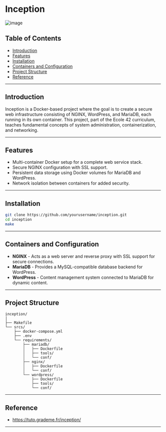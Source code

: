 # Inception
![image](https://github.com/user-attachments/assets/c7a1a6ac-ae6f-4dab-a306-0ae480f70b10)

## Table of Contents

- [Introduction](#introduction)
- [Features](#features)
- [Installation](#installation)
- [Containers and Configuration](#containers-and-configuration)
- [Project Structure](#project-structure)
- [Reference](#reference)

---

## Introduction

Inception is a Docker-based project where the goal is to create a secure web infrastructure consisting of NGINX, WordPress, and MariaDB, each running in its own container. This project, part of the Ecole 42 curriculum, teaches fundamental concepts of system administration, containerization, and networking.

---

## Features

- Multi-container Docker setup for a complete web service stack.
- Secure NGINX configuration with SSL support.
- Persistent data storage using Docker volumes for MariaDB and WordPress.
- Network isolation between containers for added security.

---

## Installation

```bash
git clone https://github.com/yourusername/inception.git
cd inception
make
```

---

## Containers and Configuration

- **NGINX** - Acts as a web server and reverse proxy with SSL support for secure connections.
- **MariaDB** - Provides a MySQL-compatible database backend for WordPress.
- **WordPress** - Content management system connected to MariaDB for dynamic content.

---

## Project Structure

```
inception/
│
├── Makefile                 
└── srcs/
    ├── docker-compose.yml  
    ├── .env                 
    └── requirements/
        ├── mariadb/
        │   ├── Dockerfile
        │   ├── tools/
        │   └── conf/
        ├── nginx/
        │   ├── Dockerfile   
        │   └── conf/
        └── wordpress/
            ├── Dockerfile
            ├── tools/
            └── conf/
```

---

## Reference

- https://tuto.grademe.fr/inception/

---
